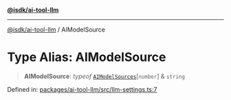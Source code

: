[**@isdk/ai-tool-llm**](../README.md)

***

[@isdk/ai-tool-llm](../globals.md) / AIModelSource

# Type Alias: AIModelSource

> **AIModelSource**: *typeof* [`AIModelSources`](../variables/AIModelSources.md)\[`number`\] & `string`

Defined in: [packages/ai-tool-llm/src/llm-settings.ts:7](https://github.com/isdk/ai-tool-llm.js/blob/0105e0806703dc594a3652a122c6373b3789706e/src/llm-settings.ts#L7)

